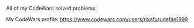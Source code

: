 All of my CodeWars solved problems

My CodeWars profile: https://www.codewars.com/users/rikafurudefan1999
